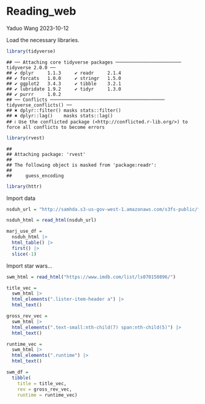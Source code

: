 Reading_web
================
Yaduo Wang
2023-10-12

Load the necessary libraries.

``` r
library(tidyverse)
```

    ## ── Attaching core tidyverse packages ──────────────────────── tidyverse 2.0.0 ──
    ## ✔ dplyr     1.1.3     ✔ readr     2.1.4
    ## ✔ forcats   1.0.0     ✔ stringr   1.5.0
    ## ✔ ggplot2   3.4.3     ✔ tibble    3.2.1
    ## ✔ lubridate 1.9.2     ✔ tidyr     1.3.0
    ## ✔ purrr     1.0.2     
    ## ── Conflicts ────────────────────────────────────────── tidyverse_conflicts() ──
    ## ✖ dplyr::filter() masks stats::filter()
    ## ✖ dplyr::lag()    masks stats::lag()
    ## ℹ Use the conflicted package (<http://conflicted.r-lib.org/>) to force all conflicts to become errors

``` r
library(rvest)
```

    ## 
    ## Attaching package: 'rvest'
    ## 
    ## The following object is masked from 'package:readr':
    ## 
    ##     guess_encoding

``` r
library(httr)
```

Import data

``` r
nsduh_url = "http://samhda.s3-us-gov-west-1.amazonaws.com/s3fs-public/field-uploads/2k15StateFiles/NSDUHsaeShortTermCHG2015.htm"

nsduh_html = read_html(nsduh_url)

marj_use_df = 
  nsduh_html |> 
  html_table() |> 
  first() |> 
  slice(-1)
```

Import star wars…

``` r
swm_html = read_html("https://www.imdb.com/list/ls070150896/")

title_vec = 
  swm_html |>
  html_elements(".lister-item-header a") |>
  html_text()

gross_rev_vec = 
  swm_html |>
  html_elements(".text-small:nth-child(7) span:nth-child(5)") |>
  html_text()

runtime_vec = 
  swm_html |>
  html_elements(".runtime") |>
  html_text()

swm_df = 
  tibble(
    title = title_vec,
    rev = gross_rev_vec,
    runtime = runtime_vec)
```

